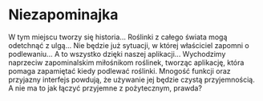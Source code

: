 # Niezapominajka
W tym miejscu tworzy się historia...
Roślinki z całego świata mogą odetchnąć z ulgą...
Nie będzie już sytuacji, w której właściciel zapomni o podlewaniu...
A to wszystko dzięki naszej aplikacji...
Wychodzimy naprzeciw zapominalskim miłośnikom roślinek, tworząc aplikację, która pomaga zapamiętać kiedy podlewać roślinki. Mnogość funkcji oraz przyjazny interfejs powdują, że używanie jej będzie czystą przyjemnością.
A nie ma to jak łączyć przyjemne z pożytecznym, prawda?
